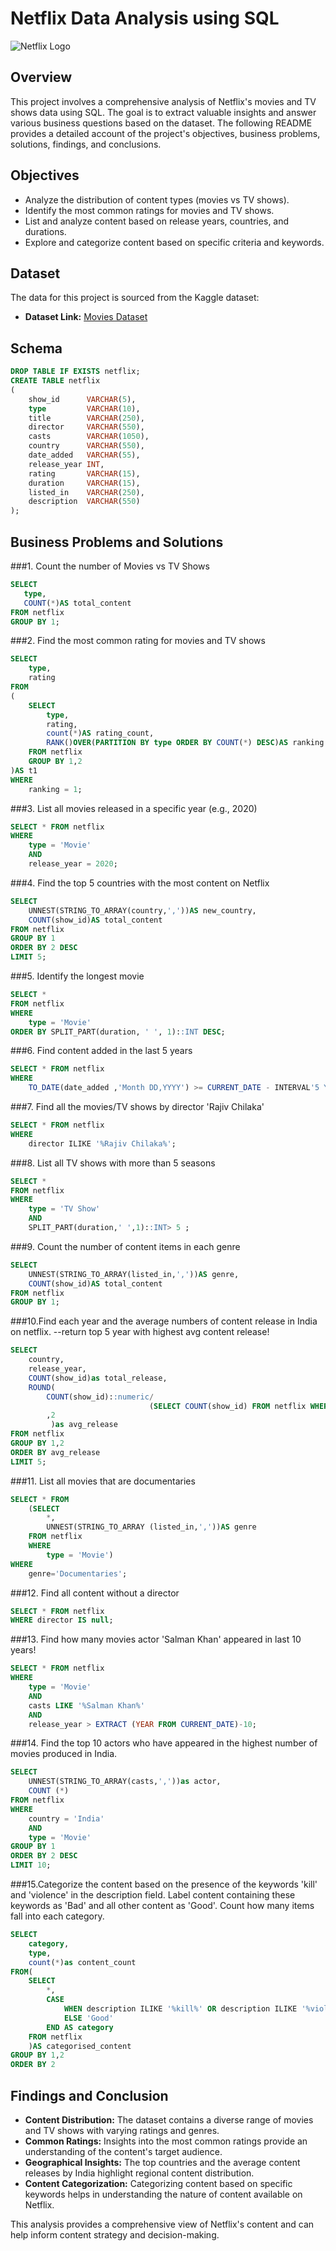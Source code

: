 # Netflix Data Analysis using SQL
![Netflix Logo](https://github.com/user-attachments/assets/d4101662-1c9b-4be3-8528-59a98098d531)
## Overview
This project involves a comprehensive analysis of Netflix's movies and TV shows data using SQL. The goal is to extract valuable insights and answer various business questions based on the dataset. The following README provides a detailed account of the project's objectives, business problems, solutions, findings, and conclusions.

## Objectives

- Analyze the distribution of content types (movies vs TV shows).
- Identify the most common ratings for movies and TV shows.
- List and analyze content based on release years, countries, and durations.
- Explore and categorize content based on specific criteria and keywords.

## Dataset

The data for this project is sourced from the Kaggle dataset:

- **Dataset Link:** [Movies Dataset](https://www.kaggle.com/datasets/shivamb/netflix-shows?resource=download)
  
## Schema

```sql
DROP TABLE IF EXISTS netflix;
CREATE TABLE netflix
(
    show_id      VARCHAR(5),
    type         VARCHAR(10),
    title        VARCHAR(250),
    director     VARCHAR(550),
    casts        VARCHAR(1050),
    country      VARCHAR(550),
    date_added   VARCHAR(55),
    release_year INT,
    rating       VARCHAR(15),
    duration     VARCHAR(15),
    listed_in    VARCHAR(250),
    description  VARCHAR(550)
);
```

## Business Problems and Solutions

###1. Count the number of Movies vs TV Shows
```sql
SELECT 
   type,
   COUNT(*)AS total_content
FROM netflix
GROUP BY 1;
```

###2. Find the most common rating for movies and TV shows
```sql
SELECT
	type,
	rating
FROM
(
	SELECT 
		type, 
		rating,
		count(*)AS rating_count,
		RANK()OVER(PARTITION BY type ORDER BY COUNT(*) DESC)AS ranking
	FROM netflix
	GROUP BY 1,2
)AS t1
WHERE 
    ranking = 1;
```
	
###3. List all movies released in a specific year (e.g., 2020)
```sql
SELECT * FROM netflix
WHERE 
	type = 'Movie'
	AND 
	release_year = 2020;
```

###4. Find the top 5 countries with the most content on Netflix
```sql
SELECT 
	UNNEST(STRING_TO_ARRAY(country,','))AS new_country,
	COUNT(show_id)AS total_content
FROM netflix
GROUP BY 1
ORDER BY 2 DESC
LIMIT 5;
```

###5. Identify the longest movie
```sql
SELECT *
FROM netflix
WHERE
	type = 'Movie'
ORDER BY SPLIT_PART(duration, ' ', 1)::INT DESC;
```

###6. Find content added in the last 5 years
```sql
SELECT * FROM netflix
WHERE
	TO_DATE(date_added ,'Month DD,YYYY') >= CURRENT_DATE - INTERVAL'5 Years';
```
	
###7. Find all the movies/TV shows by director 'Rajiv Chilaka'
```sql
SELECT * FROM netflix
WHERE 
	director ILIKE '%Rajiv Chilaka%';
```

###8. List all TV shows with more than 5 seasons
```sql
SELECT *
FROM netflix
WHERE 
	type = 'TV Show'
	AND
	SPLIT_PART(duration,' ',1)::INT> 5 ;
```

###9. Count the number of content items in each genre
```sql
SELECT 
	UNNEST(STRING_TO_ARRAY(listed_in,','))AS genre,
	COUNT(show_id)AS total_content
FROM netflix
GROUP BY 1;
```

###10.Find each year and the average numbers of content release in India on netflix. 
--return top 5 year with highest avg content release!
```sql
SELECT
	country,
	release_year,
	COUNT(show_id)as total_release,
	ROUND(
	    COUNT(show_id)::numeric/
		                       (SELECT COUNT(show_id) FROM netflix WHERE country = 'India')::numeric*100
		,2
		 )as avg_release
FROM netflix
GROUP BY 1,2
ORDER BY avg_release
LIMIT 5;
```

###11. List all movies that are documentaries
```sql
SELECT * FROM
	(SELECT 
		*,
		UNNEST(STRING_TO_ARRAY (listed_in,','))AS genre
	FROM netflix
	WHERE 
		type = 'Movie')
WHERE 
	genre='Documentaries';
```
	
###12. Find all content without a director
```sql
SELECT * FROM netflix
WHERE director IS null;
```

###13. Find how many movies actor 'Salman Khan' appeared in last 10 years!
```sql
SELECT * FROM netflix
WHERE
	type = 'Movie'
	AND 
	casts LIKE '%Salman Khan%'
	AND 
	release_year > EXTRACT (YEAR FROM CURRENT_DATE)-10;
```

###14. Find the top 10 actors who have appeared in the highest number of movies produced in India.
```sql
SELECT 
	UNNEST(STRING_TO_ARRAY(casts,','))as actor,
	COUNT (*)
FROM netflix
WHERE
	country = 'India'
	AND
	type = 'Movie'
GROUP BY 1
ORDER BY 2 DESC
LIMIT 10;
```

###15.Categorize the content based on the presence of the keywords 'kill' and 'violence' in 
the description field. Label content containing these keywords as 'Bad' and all other 
content as 'Good'. Count how many items fall into each category.
```sql
SELECT
	category,
	type,
	count(*)as content_count
FROM(
	SELECT 
		*,
		CASE 
	 		WHEN description ILIKE '%kill%' OR description ILIKE '%violence%' THEN 'Bad' 
			ELSE 'Good'
	 	END AS category
	FROM netflix
	)AS categorised_content
GROUP BY 1,2
ORDER BY 2
```

## Findings and Conclusion

- **Content Distribution:** The dataset contains a diverse range of movies and TV shows with varying ratings and genres.
- **Common Ratings:** Insights into the most common ratings provide an understanding of the content's target audience.
- **Geographical Insights:** The top countries and the average content releases by India highlight regional content distribution.
- **Content Categorization:** Categorizing content based on specific keywords helps in understanding the nature of content available on Netflix.

This analysis provides a comprehensive view of Netflix's content and can help inform content strategy and decision-making.
